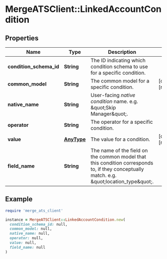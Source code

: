# MergeATSClient::LinkedAccountCondition

## Properties

| Name | Type | Description | Notes |
| ---- | ---- | ----------- | ----- |
| **condition_schema_id** | **String** | The ID indicating which condition schema to use for a specific condition. |  |
| **common_model** | **String** | The common model for a specific condition. | [optional][readonly] |
| **native_name** | **String** | User-facing *native condition* name. e.g. \&quot;Skip Manager\&quot;. |  |
| **operator** | **String** | The operator for a specific condition. |  |
| **value** | [**AnyType**](.md) | The value for a condition. | [optional][readonly] |
| **field_name** | **String** | The name of the field on the common model that this condition corresponds to, if they conceptually match. e.g. \&quot;location_type\&quot;. |  |

## Example

```ruby
require 'merge_ats_client'

instance = MergeATSClient::LinkedAccountCondition.new(
  condition_schema_id: null,
  common_model: null,
  native_name: null,
  operator: null,
  value: null,
  field_name: null
)
```

